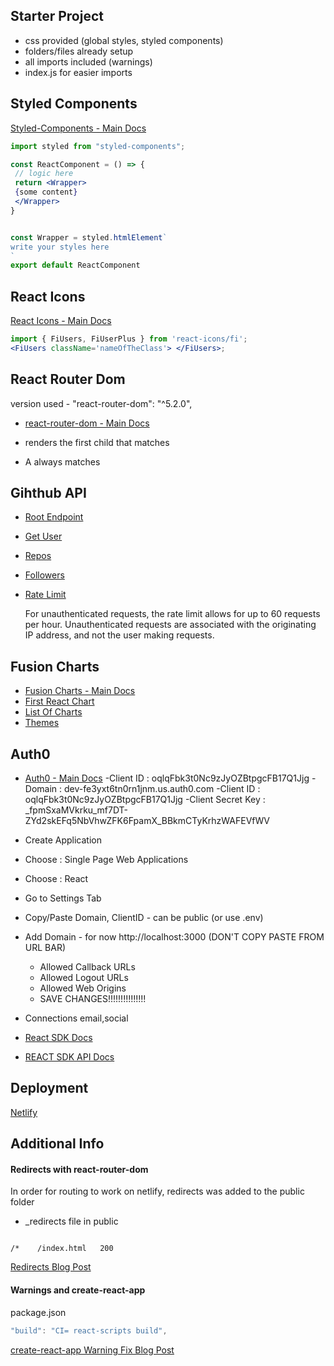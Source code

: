 ## Starter Project

- css provided (global styles, styled components)
- folders/files already setup
- all imports included (warnings)
- index.js for easier imports

## Styled Components

[Styled-Components - Main Docs](https://styled-components.com/)

```jsx
import styled from "styled-components";

const ReactComponent = () => {
 // logic here
 return <Wrapper>
 {some content}
 </Wrapper>
}


const Wrapper = styled.htmlElement`
write your styles here
`
export default ReactComponent
```

## React Icons

[React Icons - Main Docs](https://react-icons.github.io/react-icons/)

```jsx
import { FiUsers, FiUserPlus } from 'react-icons/fi';
<FiUsers className='nameOfTheClass'> </FiUsers>;
```

## React Router Dom

version used - "react-router-dom": "^5.2.0",

- [react-router-dom - Main Docs](https://reactrouter.com/web/guides/quick-start)

- <Switch> renders the first child <Route> that matches
- A <Route path="*"> always matches

## Gihthub API

- [Root Endpoint](https://api.github.com)
- [Get User](https://api.github.com/users/wesbos)
- [Repos](https://api.github.com/users/john-smilga/repos?per_page=100)
- [Followers](https://api.github.com/users/john-smilga/followers)
- [Rate Limit](https://api.github.com/rate_limit)

  For unauthenticated requests, the rate limit allows for up to 60 requests per hour. Unauthenticated requests are associated with the originating IP address, and not the user making requests.

## Fusion Charts

- [Fusion Charts - Main Docs](https://www.fusioncharts.com/)
- [First React Chart](https://www.fusioncharts.com/dev/getting-started/react/your-first-chart-using-react)
- [List Of Charts](https://www.fusioncharts.com/dev/chart-guide/list-of-charts)
- [Themes](https://www.fusioncharts.com/dev/themes/introduction-to-themes)

## Auth0

- [Auth0 - Main Docs](https://auth0.com/)
-Client ID : oqlqFbk3t0Nc9zJyOZBtpgcFB17Q1Jjg
-Domain : dev-fe3yxt6tn0rn1jnm.us.auth0.com
-Client ID : oqlqFbk3t0Nc9zJyOZBtpgcFB17Q1Jjg
-Client Secret Key : _fpmSxaMVkrku_mf7DT-ZYd2skEFq5NbVhwZFK6FpamX_BBkmCTyKrhzWAFEVfWV
- Create Application
- Choose : Single Page Web Applications
- Choose : React
- Go to Settings Tab
- Copy/Paste Domain, ClientID - can be public (or use .env)
- Add Domain -
  for now http://localhost:3000 (DON'T COPY PASTE FROM URL BAR)

  - Allowed Callback URLs
  - Allowed Logout URLs
  - Allowed Web Origins
  - SAVE CHANGES!!!!!!!!!!!!!!!

- Connections
  email,social

- [React SDK Docs](https://auth0.com/docs/libraries/auth0-react)
- [REACT SDK API Docs](https://auth0.github.io/auth0-react/)

## Deployment

[Netlify](https://www.netlify.com/)

## Additional Info

#### Redirects with react-router-dom

In order for routing to work on netlify, redirects was added to the public folder

- \_redirects file in public

```

/*    /index.html   200

```

[Redirects Blog Post](https://dev.to/dance2die/page-not-found-on-netlify-with-react-router-58mc)

#### Warnings and create-react-app

package.json

```js
"build": "CI= react-scripts build",
```

[create-react-app Warning Fix Blog Post](https://community.netlify.com/t/how-to-fix-build-failures-with-create-react-app-in-production/17752)
